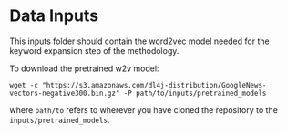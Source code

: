 # Data Inputs

This inputs folder should contain the word2vec model needed for the keyword expansion step of the methodology. 

To download the pretrained w2v model:

```wget -c "https://s3.amazonaws.com/dl4j-distribution/GoogleNews-vectors-negative300.bin.gz" -P path/to/inputs/pretrained_models```

where `path/to` refers to wherever you have cloned the repository to the ```inputs/pretrained_models```.